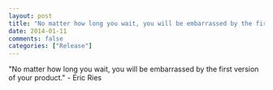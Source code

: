 ```yaml
---
layout: post
title: "No matter how long you wait, you will be embarrassed by the first version of your product."
date: 2014-01-11
comments: false
categories: ["Release"]
---
```


<span class='quote'>"No matter how long you wait, you will be embarrassed by the first version of your product."</span>
<span class='by'>- Eric Ries</span>
